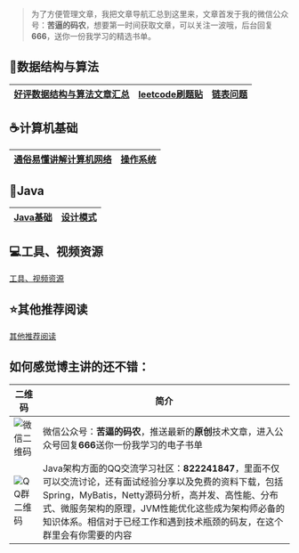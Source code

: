 > 为了方便管理文章，我把文章导航汇总到这里来，文章首发于我的微信公众号：**苦逼的码农**，想要第一时间获取文章，可以关注一波哦，后台回复**666**，送你一份我学习的精选书单。

## :tophat:数据结构与算法 ##


[好评数据结构与算法文章汇总](src/Data_Structure_And_Algorithm.md) | [leetcode刷题贴](src/leetcode.md) | [链表问题](src/Linklist_Problem.md)
---|---|---




## :coffee:计算机基础 ##


[通俗易懂讲解计算机网络](src/Computer_Networking.md) | [操作系统](src/Compuer_System.md)
---|---


## :page_facing_up:Java ##


[Java基础](src/JavaBase.md) | [设计模式](src/Design_Pattern.md)
---|---



## :computer:工具、视频资源 ##

[工具、视频资源](src/resource.md)

## :star:其他推荐阅读 ##

[其他推荐阅读](src/oter.md)



## 如何感觉博主讲的还不错： 

二维码 | 简介
---|---
![微信二维码](http://pizj3hugp.bkt.clouddn.com/FjhvIlCY4iG8ue5akINrW9nfvUDk) | 微信公众号：**苦逼的码农**，推送最新的**原创**技术文章，进入公众号回复**666**送你一份我学习的电子书单
![QQ群二维码](http://pizj3hugp.bkt.clouddn.com/FqnZHdZWXAv2kZ6pInt3vrLSZqik)| Java架构方面的QQ交流学习社区：**822241847**，里面不仅可以交流讨论，还有面试经验分享以及免费的资料下载，包括Spring，MyBatis，Netty源码分析，高并发、高性能、分布式、微服务架构的原理，JVM性能优化这些成为架构师必备的知识体系。相信对于已经工作和遇到技术瓶颈的码友，在这个群里会有你需要的内容














